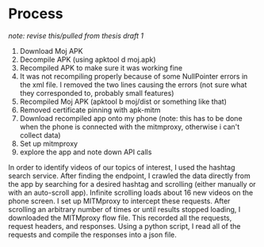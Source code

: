 # Process
*note: revise this/pulled from thesis draft 1*

1. Download Moj APK
2. Decompile APK (using apktool d moj.apk)
3. Recompiled APK to make sure it was working fine
4. It was not recompiling properly because of some NullPointer errors in the xml file. I removed the two lines causing the errors (not sure what they corresponded to, probably small features)
5. Recompiled Moj APK (apktool b moj/dist or something like that)
6. Removed certificate pinning with apk-mitm 
7. Download recompiled app onto my phone (note: this has to be done when the phone is connected with the mitmproxy, otherwise i can't collect data)
8. Set up mitmproxy
9. explore the app and note down API calls

In order to identify videos of our topics of interest, I used the hashtag search service. After finding the endpoint, I crawled the data directly from the app by searching for a desired hashtag and scrolling (either manually or with an auto-scroll app). Infinite scrolling loads about 16 new videos on the phone screen. I set up MITMproxy to intercept these requests. After scrolling an arbitrary number of times or until results stopped loading, I downloaded the MITMproxy flow file. This recorded all the requests, request headers, and responses. Using a python script, I read all of the requests and compile the responses into a json file.
